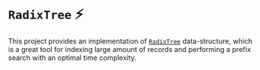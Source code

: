 # `RadixTree` :zap:

This project provides an implementation of [`RadixTree`](https://en.wikipedia.org/wiki/Radix_tree) data-structure, which is a great tool for indexing large amount of records and performing a prefix search with an optimal time complexity. 
